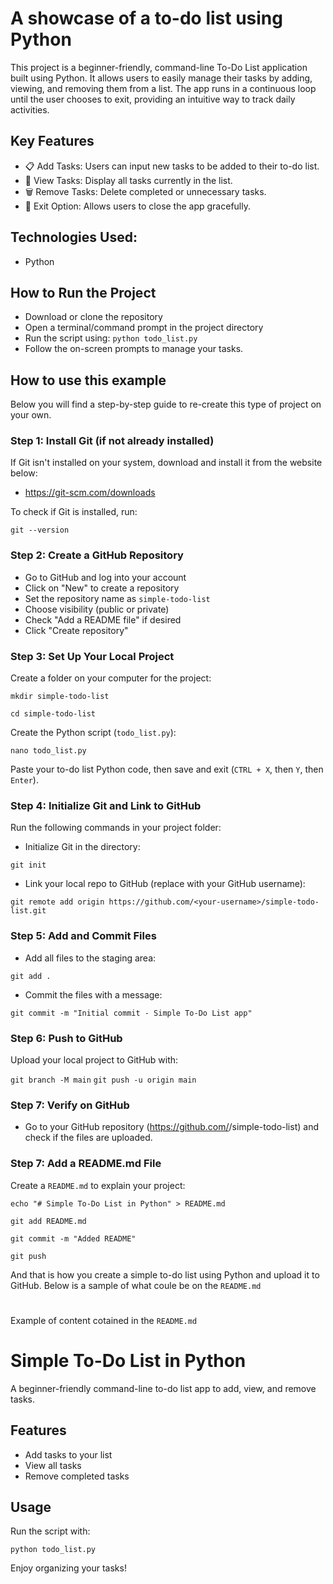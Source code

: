 <h1>A showcase of a to-do list using Python</h1>

This project is a beginner-friendly, command-line To-Do List application built using Python. It allows users to easily manage their tasks by adding, viewing, and removing them from a list. The app runs in a continuous loop until the user chooses to exit, providing an intuitive way to track daily activities.

<h2>Key Features</h2>

- 📋 Add Tasks: Users can input new tasks to be added to their to-do list.
- 👀 View Tasks: Display all tasks currently in the list.
- 🗑️ Remove Tasks: Delete completed or unnecessary tasks.
- 🚪 Exit Option: Allows users to close the app gracefully.

<h2>Technologies Used:</h2>

- Python

<h2>How to Run the Project</h2>

- Download or clone the repository
- Open a terminal/command prompt in the project directory
- Run the script using:
```python todo_list.py```
- Follow the on-screen prompts to manage your tasks.

<h2>How to use this example</h2>

Below you will find a step-by-step guide to re-create this type of project on your own. 

<h3>Step 1: Install Git (if not already installed)</h3>

If Git isn't installed on your system, download and install it from the website below:
- https://git-scm.com/downloads

To check if Git is installed, run:

``` git --version ```

<h3>Step 2: Create a GitHub Repository</h3>

- Go to GitHub and log into your account
- Click on "New" to create a repository
- Set the repository name as ```simple-todo-list```
- Choose visibility (public or private)
- Check "Add a README file" if desired
- Click "Create repository"

<h3>Step 3: Set Up Your Local Project</h3>

Create a folder on your computer for the project:

```mkdir simple-todo-list```

```cd simple-todo-list```

Create the Python script (```todo_list.py```):

```nano todo_list.py```

Paste your to-do list Python code, then save and exit (```CTRL + X```, then ```Y```, then ```Enter```).

<h3>Step 4: Initialize Git and Link to GitHub</h3>

Run the following commands in your project folder:

- Initialize Git in the directory:

```git init```

- Link your local repo to GitHub (replace <your-username> with your GitHub username):

```git remote add origin https://github.com/<your-username>/simple-todo-list.git```

<h3>Step 5: Add and Commit Files</h3>

- Add all files to the staging area:

```git add .```

- Commit the files with a message:

```git commit -m "Initial commit - Simple To-Do List app"```

<h3>Step 6: Push to GitHub</h3>

Upload your local project to GitHub with:

```git branch -M main```
```git push -u origin main```

<h3>Step 7: Verify on GitHub</h3>

- Go to your GitHub repository (https://github.com/<your-username>/simple-todo-list) and check if the files are uploaded.

<h3>Step 7: Add a README.md File</h3>

Create a ```README.md``` to explain your project:

```echo "# Simple To-Do List in Python" > README.md```

```git add README.md```

```git commit -m "Added README"```

```git push```

And that is how you create a simple to-do list using Python and upload it to GitHub. Below is a sample of what coule be on the ```README.md```

<h1></h1>

Example of content cotained in the ```README.md```

# Simple To-Do List in Python

A beginner-friendly command-line to-do list app to add, view, and remove tasks.

## Features
- Add tasks to your list
- View all tasks
- Remove completed tasks

## Usage
Run the script with:

```python todo_list.py```


Enjoy organizing your tasks!
